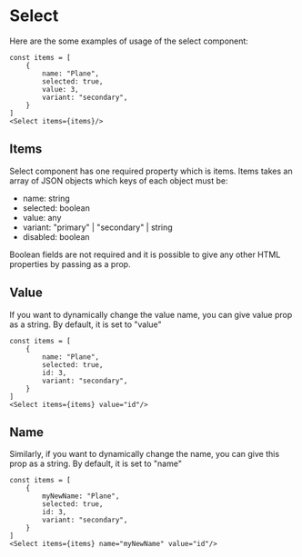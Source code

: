 # Select
Here are the some examples of usage of the select component:

```
const items = [
    {
        name: "Plane",
        selected: true,
        value: 3,
        variant: "secondary",
    }
]
<Select items={items}/>
``` 

## Items
Select component has one required property which is items. Items takes an array of JSON objects which keys of each object must be:
- name: string
- selected: boolean
- value: any
- variant: "primary" | "secondary" | string
- disabled: boolean

Boolean fields are not required and it is possible to give any other HTML properties by passing as a prop.

## Value
If you want to dynamically change the value name, you can give value prop as a string. By default, it is set to "value"

```
const items = [
    {
        name: "Plane",
        selected: true,
        id: 3,
        variant: "secondary",
    }
]
<Select items={items} value="id"/>
```

## Name
Similarly, if you want to dynamically change the name, you can give this prop as a string. By default, it is set to "name"

```
const items = [
    {
        myNewName: "Plane",
        selected: true,
        id: 3,
        variant: "secondary",
    }
]
<Select items={items} name="myNewName" value="id"/>
``` 
 
